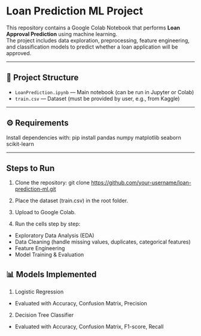 # Loan Prediction ML Project

This repository contains a Google Colab Notebook that performs **Loan Approval Prediction** using machine learning.  
The project includes data exploration, preprocessing, feature engineering, and classification models to predict whether a loan application will be approved.

---

## 📂 Project Structure
- `LoanPrediction.ipynb` — Main notebook (can be run in Jupyter or Colab)  
- `train.csv` — Dataset (must be provided by user, e.g., from Kaggle)  

---

## ⚙️ Requirements

Install dependencies with:
pip install pandas numpy matplotlib seaborn scikit-learn

---

## Steps to Run 

1. Clone the repository:
git clone https://github.com/your-username/loan-prediction-ml.git

2. Place the dataset (train.csv) in the root folder.

3. Upload to Google Colab.
   
4. Run the cells step by step:
  - Exploratory Data Analysis (EDA)
  - Data Cleaning (handle missing values, duplicates, categorical features)
  - Feature Engineering
  - Model Training & Evaluation

## 📊 Models Implemented

1. Logistic Regression
- Evaluated with Accuracy, Confusion Matrix, Precision
2. Decision Tree Classifier
- Evaluated with Accuracy, Confusion Matrix, F1-score, Recall









